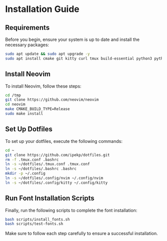 
# Installation Guide

## Requirements

Before you begin, ensure your system is up to date and install the necessary packages:

```bash
sudo apt update && sudo apt upgrade -y
sudo apt install cmake git kitty curl tmux build-essential python3 python3-venv python3-pip xsel npm unzip
```

## Install Neovim

To install Neovim, follow these steps:

```bash
cd /tmp
git clone https://github.com/neovim/neovim
cd neovim
make CMAKE_BUILD_TYPE=Release
sudo make install
```

## Set Up Dotfiles

To set up your dotfiles, execute the following commands:

```bash
cd ~
git clone https://github.com/ipekp/dotfiles.git
rm -f .tmux.conf .bashrc
ln -s ~/dotfiles/.tmux.conf .tmux.conf
ln -s ~/dotfiles/.bashrc .bashrc
mkdir -p ~/.config
ln -s ~/dotfiles/.config/nvim ~/.config/nvim
ln -s ~/dotfiles/.config/kitty ~/.config/kitty
```

## Run Font Installation Scripts

Finally, run the following scripts to complete the font installation:

```bash
bash scripts/install_fonts.sh
bash scripts/test-fonts.sh
```

Make sure to follow each step carefully to ensure a successful installation.
```

